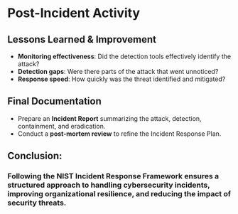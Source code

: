 # Post-Incident Activity

## Lessons Learned & Improvement

- **Monitoring effectiveness**: Did the detection tools effectively identify the attack?
- **Detection gaps**: Were there parts of the attack that went unnoticed?
- **Response speed**: How quickly was the threat identified and mitigated?

## Final Documentation

- Prepare an **Incident Report** summarizing the attack, detection, containment, and eradication.
- Conduct a **post-mortem review** to refine the Incident Response Plan.

## Conclusion:
### Following the NIST Incident Response Framework ensures a structured approach to handling cybersecurity incidents, improving organizational resilience, and reducing the impact of security threats.
